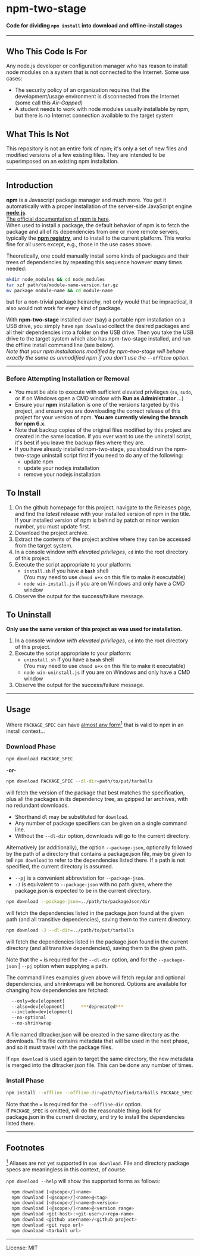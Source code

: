 # npm-two-stage
#### Code for dividing `npm install` into download and offline-install stages

_________________________

## Who This Code Is For
Any node.js developer or configuration manager who has reason to install
node modules on a system that is not connected to the Internet. Some use cases:
- The security policy of an organization requires that the development/usage
 environment is disconnected from the Internet (some call this _Air-Gapped_)
- A student needs to work with node modules usually installable by npm, but
 there is no Internet connection available to the target system

## What This Is Not
This repository is not an entire fork of npm; it's only a set of new files and
modified versions of a few existing files. They are intended to be superimposed
on an existing npm installation.
_________________________

## Introduction
**npm** is a Javascript package manager and much more. You get it automatically
with a proper installation of the server-side JavaScript engine
**[node.js](http://nodejs.org/download/)**.  
[The official documentation of npm is here](https://docs.npmjs.com/).  
When used to install a package, the default behavior of npm is to fetch the
package and all of its dependencies from one or more remote servers, typically
the **[npm registry](https://docs.npmjs.com/misc/registry)**, and to install to
the current platform. This works fine for all users except, e.g., those in the
use cases above.  

Theoretically, one could manually install some kinds of packages and their trees
of dependencies by repeating this sequence however many times needed:
```sh
mkdir node_modules && cd node_modules
tar xzf path/to/module-name-version.tar.gz
mv package module-name && cd module-name
```
but for a non-trivial package heirarchy, not only would that be impractical,
it also would not work for every kind of package.  

With **npm-two-stage** installed over (say) a portable npm installation on a USB
drive, you simply have `npm download` collect the desired packages and all their
dependencies into a folder on the USB drive. Then you take the USB drive to the
target system which also has npm-two-stage installed, and run the offline install
command line (see below).  
_Note that your npm installations modified by npm-two-stage will behave exactly
the same as unmodified npm if you don't use the `--offline` option._
_________________________

### Before Attempting Installation or Removal
* You must be able to execute with sufficient elevated privileges
 (`su`, `sudo`, or if on Windows open a CMD window with **Run as Administrator**
  ...)
* Ensure your **npm** installation is one of the versions targeted by this
 project, and ensure you are downloading the correct release of this project for
 your version of npm. **You are currently viewing the branch for npm 6.x.**
* Note that backup copies of the original files modified by this project are
 created in the same location. If you ever want to use the uninstall script,
 it's best if you leave the backup files where they are.
* If you have already installed npm-two-stage, you should run the npm-two-stage
 uninstall script first **if** you need to do any of the following:
  - update npm
  - update your nodejs installation
  - remove your nodejs installation

## To Install
1. On the github homepage for this project, navigate to the Releases page, and
 find the _latest_ release with your installed version of npm in the title.  
 If your installed version of npm is behind by patch or minor version number,
 you must update first.
2. Download the project archive.
3. Extract the contents of the project archive where they can be accessed from
 the target system.
4. In a console window _with elevated privileges_, `cd` into the root directory
 of this project.
5. Execute the script appropriate to your platform:  
    * `install.sh` if you have a **`bash`** shell  
    (You may need to use `chmod u+x` on this file to make it executable)
    * `node win-install.js` if you are on Windows and only have a CMD window
6. Observe the output for the success/failure message.

## To Uninstall
**Only use the same version of this project as was used for installation.**
1. In a console window _with elevated privileges_, `cd` into the root directory
 of this project.
2. Execute the script appropriate to your platform:  
    * `uninstall.sh` if you have a **`bash`** shell  
    (You may need to use `chmod u+x` on this file to make it executable)
    * `node win-uninstall.js` if you are on Windows and only have a CMD window
3. Observe the output for the success/failure message.
_________________________

## Usage
<a id="src1"></a>Where `PACKAGE_SPEC` can have [almost any form<sup>1</sup>](#fn1 "Aliases are not yet supported in `npm download`. File and directory package specs are meaningless in this context, of course.") that is valid to npm in an install context...

### Download Phase
```sh
npm download PACKAGE_SPEC
```
**-or-**
```sh
npm download PACKAGE_SPEC --dl-dir=path/to/put/tarballs
```
will fetch the version of the package that best matches the specification, plus
all the packages in its dependency tree, as gzipped tar archives, with no
redundant downloads.  
* Shorthand `dl` may be substituted for `download`.  
* Any number of package specifiers can be given on a single command line.  
* Without the `--dl-dir` option, downloads will go to the current directory.  

Alternatively (or additionally), the option `--package-json`, optionally followed
by the path of a directory that contains a package.json file, may be given to
tell `npm download` to refer to the dependencies listed there. If a path is not
specified, the current directory is assumed.
* `--pj` is a convenient abbreviation for `--package-json`.
* `-J` is equivalent to `--package-json` with no path given, where the
package.json is expected to be in the current directory.  

```sh
npm download --package-json=../path/to/packageJson/dir
```
will fetch the dependencies listed in the package.json found at the given path
(and all transitive dependencies), saving them to the current directory.
```sh
npm download -J --dl-dir=../path/to/put/tarballs
```
will fetch the dependencies listed in the package.json found in the current
directory (and all transitive dependencies), saving them to the given path.

Note that the `=` is required for the `--dl-dir` option, and for the
`--package-json` | `--pj` option when supplying a path.  

The command lines examples given above will fetch regular and optional dependencies,
and shrinkwraps will be honored.
Options are available for changing how dependencies are fetched:
```sh
  --only=dev[elopment]
  --also=dev[elopment]      ***deprecated***
  --include=dev[elopment]
  --no-optional
  --no-shrinkwrap
```

A file named dltracker.json will be created in the same directory as the
downloads. This file contains metadata that will be used in the next phase, and
so it must travel with the package files.  

If `npm download` is used again to target the same directory, the new metadata
is merged into the dltracker.json file. This can be done any number of times.  

### Install Phase
```sh
npm install --offline --offline-dir=path/to/find/tarballs PACKAGE_SPEC
```

Note that the `=` is required for the `--offline-dir` option.  
If `PACKAGE_SPEC` is omitted, will do the reasonable thing: look for
package.json in the current directory, and try to install the dependencies
listed there.

_________________________
## Footnotes
<a id="fn1" href="#src1"><sup>1</sup></a> Aliases are not yet supported in `npm download`. File and directory package specs are meaningless in this context, of course.

`npm download --help` will show the supported forms as follows:
```sh
  npm download [<@scope>/]<name>
  npm download [<@scope>/]<name>@<tag>
  npm download [<@scope>/]<name>@<version>
  npm download [<@scope>/]<name>@<version range>
  npm download <git-host>:<git-user>/<repo-name>
  npm download <github username>/<github project>
  npm download <git repo url>
  npm download <tarball url>
```        

        
_________________________

License: MIT

